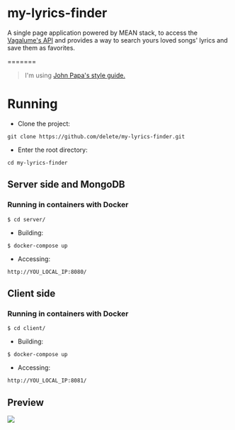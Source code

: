 # my-lyrics-finder
A single page application powered by MEAN stack, to access the [Vagalume's API](http://api.vagalume.com.br/) 
and provides a way to search yours loved songs' lyrics and save them as favorites.

=======

>I'm using [John Papa's style guide.](https://github.com/johnpapa/angular-styleguide/blob/master/a1/README.md)

# Running

* Clone the project:
```
git clone https://github.com/delete/my-lyrics-finder.git
```

* Enter the root directory:

```
cd my-lyrics-finder
```

## Server side and MongoDB

### Running in containers with Docker

```
$ cd server/
```

* Building:
```
$ docker-compose up
```

* Accessing:

```
http://YOU_LOCAL_IP:8080/
```


## Client side


### Running in containers with Docker

```
$ cd client/
```

* Building:
```
$ docker-compose up
```

* Accessing:

```
http://YOU_LOCAL_IP:8081/
```


## Preview

![](http://i.imgur.com/uOPqMzJ.png)


